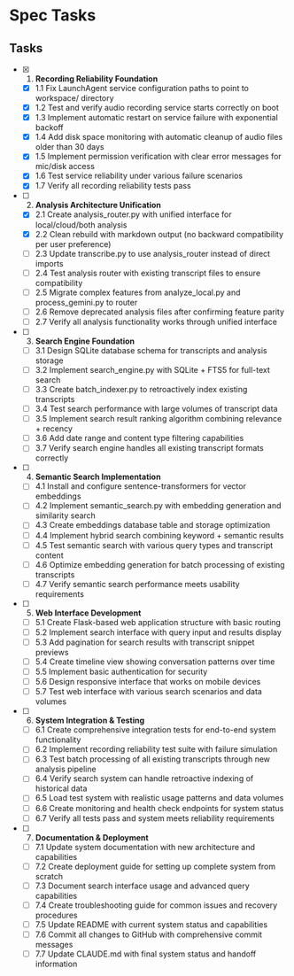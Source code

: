 # Spec Tasks

## Tasks

- [x] 1. **Recording Reliability Foundation**
  - [x] 1.1 Fix LaunchAgent service configuration paths to point to workspace/ directory
  - [x] 1.2 Test and verify audio recording service starts correctly on boot
  - [x] 1.3 Implement automatic restart on service failure with exponential backoff
  - [x] 1.4 Add disk space monitoring with automatic cleanup of audio files older than 30 days
  - [x] 1.5 Implement permission verification with clear error messages for mic/disk access
  - [x] 1.6 Test service reliability under various failure scenarios
  - [x] 1.7 Verify all recording reliability tests pass

- [ ] 2. **Analysis Architecture Unification**
  - [x] 2.1 Create analysis_router.py with unified interface for local/cloud/both analysis
  - [x] 2.2 Clean rebuild with markdown output (no backward compatibility per user preference)
  - [ ] 2.3 Update transcribe.py to use analysis_router instead of direct imports
  - [ ] 2.4 Test analysis router with existing transcript files to ensure compatibility
  - [ ] 2.5 Migrate complex features from analyze_local.py and process_gemini.py to router
  - [ ] 2.6 Remove deprecated analysis files after confirming feature parity
  - [ ] 2.7 Verify all analysis functionality works through unified interface

- [ ] 3. **Search Engine Foundation**
  - [ ] 3.1 Design SQLite database schema for transcripts and analysis storage
  - [ ] 3.2 Implement search_engine.py with SQLite + FTS5 for full-text search
  - [ ] 3.3 Create batch_indexer.py to retroactively index existing transcripts
  - [ ] 3.4 Test search performance with large volumes of transcript data
  - [ ] 3.5 Implement search result ranking algorithm combining relevance + recency
  - [ ] 3.6 Add date range and content type filtering capabilities
  - [ ] 3.7 Verify search engine handles all existing transcript formats correctly

- [ ] 4. **Semantic Search Implementation**
  - [ ] 4.1 Install and configure sentence-transformers for vector embeddings
  - [ ] 4.2 Implement semantic_search.py with embedding generation and similarity search
  - [ ] 4.3 Create embeddings database table and storage optimization
  - [ ] 4.4 Implement hybrid search combining keyword + semantic results
  - [ ] 4.5 Test semantic search with various query types and transcript content
  - [ ] 4.6 Optimize embedding generation for batch processing of existing transcripts
  - [ ] 4.7 Verify semantic search performance meets usability requirements

- [ ] 5. **Web Interface Development**
  - [ ] 5.1 Create Flask-based web application structure with basic routing
  - [ ] 5.2 Implement search interface with query input and results display
  - [ ] 5.3 Add pagination for search results with transcript snippet previews
  - [ ] 5.4 Create timeline view showing conversation patterns over time
  - [ ] 5.5 Implement basic authentication for security
  - [ ] 5.6 Design responsive interface that works on mobile devices
  - [ ] 5.7 Test web interface with various search scenarios and data volumes

- [ ] 6. **System Integration & Testing**
  - [ ] 6.1 Create comprehensive integration tests for end-to-end system functionality
  - [ ] 6.2 Implement recording reliability test suite with failure simulation
  - [ ] 6.3 Test batch processing of all existing transcripts through new analysis pipeline
  - [ ] 6.4 Verify search system can handle retroactive indexing of historical data
  - [ ] 6.5 Load test system with realistic usage patterns and data volumes
  - [ ] 6.6 Create monitoring and health check endpoints for system status
  - [ ] 6.7 Verify all tests pass and system meets reliability requirements

- [ ] 7. **Documentation & Deployment**
  - [ ] 7.1 Update system documentation with new architecture and capabilities
  - [ ] 7.2 Create deployment guide for setting up complete system from scratch
  - [ ] 7.3 Document search interface usage and advanced query capabilities
  - [ ] 7.4 Create troubleshooting guide for common issues and recovery procedures
  - [ ] 7.5 Update README with current system status and capabilities
  - [ ] 7.6 Commit all changes to GitHub with comprehensive commit messages
  - [ ] 7.7 Update CLAUDE.md with final system status and handoff information
